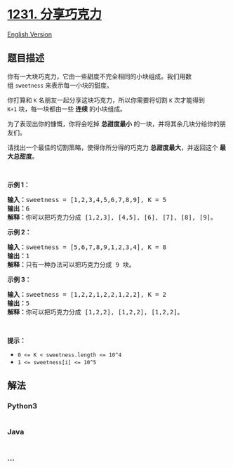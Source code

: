 # [1231. 分享巧克力](https://leetcode.cn/problems/divide-chocolate)

[English Version](/solution/1200-1299/1231.Divide%20Chocolate/README_EN.md)

## 题目描述

<!-- 这里写题目描述 -->

<p>你有一大块巧克力，它由一些甜度不完全相同的小块组成。我们用数组&nbsp;<code>sweetness</code>&nbsp;来表示每一小块的甜度。</p>

<p>你打算和&nbsp;<code>K</code>&nbsp;名朋友一起分享这块巧克力，所以你需要将切割&nbsp;<code>K</code>&nbsp;次才能得到 <code>K+1</code>&nbsp;块，每一块都由一些 <strong>连续&nbsp;</strong>的小块组成。</p>

<p>为了表现出你的慷慨，你将会吃掉&nbsp;<strong>总甜度最小</strong> 的一块，并将其余几块分给你的朋友们。</p>

<p>请找出一个最佳的切割策略，使得你所分得的巧克力&nbsp;<strong>总甜度最大</strong>，并返回这个 <strong>最大总甜度</strong>。</p>

<p>&nbsp;</p>

<p><strong>示例 1：</strong></p>

<pre><strong>输入：</strong>sweetness = [1,2,3,4,5,6,7,8,9], K = 5
<strong>输出：</strong>6
<strong>解释：</strong>你可以把巧克力分成 [1,2,3], [4,5], [6], [7], [8], [9]。
</pre>

<p><strong>示例 2：</strong></p>

<pre><strong>输入：</strong>sweetness = [5,6,7,8,9,1,2,3,4], K = 8
<strong>输出：</strong>1
<strong>解释：</strong>只有一种办法可以把巧克力分成 9 块。
</pre>

<p><strong>示例 3：</strong></p>

<pre><strong>输入：</strong>sweetness = [1,2,2,1,2,2,1,2,2], K = 2
<strong>输出：</strong>5
<strong>解释：</strong>你可以把巧克力分成 [1,2,2], [1,2,2], [1,2,2]。
</pre>

<p>&nbsp;</p>

<p><strong>提示：</strong></p>

<ul>
	<li><code>0 &lt;= K &lt;&nbsp;sweetness.length &lt;= 10^4</code></li>
	<li><code>1 &lt;= sweetness[i] &lt;= 10^5</code></li>
</ul>

## 解法

<!-- 这里可写通用的实现逻辑 -->

<!-- tabs:start -->

### **Python3**

<!-- 这里可写当前语言的特殊实现逻辑 -->

```python

```

### **Java**

<!-- 这里可写当前语言的特殊实现逻辑 -->

```java

```

### **...**

```

```

<!-- tabs:end -->
